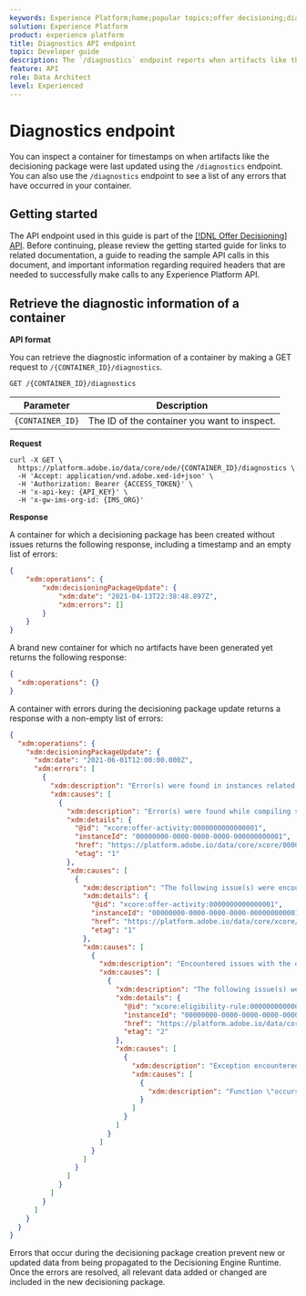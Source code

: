 ```yaml
---
keywords: Experience Platform;home;popular topics;offer decisioning;diagnostics
solution: Experience Platform
product: experience platform
title: Diagnostics API endpoint
topic: Developer guide
description: The `/diagnostics` endpoint reports when artifacts like the decisioning package were last attempted to be updated and lists errors that occurred while doing so.
feature: API
role: Data Architect
level: Experienced
---
```


# Diagnostics endpoint

You can inspect a container for timestamps on when artifacts like the decisioning package were last updated using the `/diagnostics` endpoint. You can also use the `/diagnostics` endpoint to see a list of any errors that have occurred in your container.

## Getting started

The API endpoint used in this guide is part of the [[!DNL Offer Decisioning] API](./getting-started.md). Before continuing, please review the getting started guide for links to related documentation, a guide to reading the sample API calls in this document, and important information regarding required headers that are needed to successfully make calls to any Experience Platform API.

## Retrieve the diagnostic information of a container

**API format**

You can retrieve the diagnostic information of a container by making a GET request to `/{CONTAINER_ID}/diagnostics`.

```http
GET /{CONTAINER_ID}/diagnostics
```

| Parameter | Description |
| --- | --- |
| `{CONTAINER_ID}` | The ID of the container you want to inspect. |

**Request**

```shell
curl -X GET \
  https://platform.adobe.io/data/core/ode/{CONTAINER_ID}/diagnostics \
  -H 'Accept: application/vnd.adobe.xed-id+json' \
  -H 'Authorization: Bearer {ACCESS_TOKEN}' \
  -H 'x-api-key: {API_KEY}' \
  -H 'x-gw-ims-org-id: {IMS_ORG}'
```

**Response**

A container for which a decisioning package has been created without issues returns the following response, including a timestamp and an empty list of errors:

```json
{
    "xdm:operations": {
        "xdm:decisioningPackageUpdate": {
            "xdm:date": "2021-04-13T22:38:48.897Z",
            "xdm:errors": []
        }
    }
}
```

A brand new container for which no artifacts have been generated yet returns the following response:

```json
{
  "xdm:operations": {}
}
```

A container with errors during the decisioning package update returns a response with a non-empty list of errors:

```json
{
  "xdm:operations": {
    "xdm:decisioningPackageUpdate": {
      "xdm:date": "2021-06-01T12:00:00.000Z",
      "xdm:errors": [
        {
          "xdm:description": "Error(s) were found in instances related to a live activity",
          "xdm:causes": [
            {
              "xdm:description": "Error(s) were found while compiling scopes in xcore:offer-activity:0000000000000001",
              "xdm:details": {
                "@id": "xcore:offer-activity:0000000000000001",
                "instanceId": "00000000-0000-0000-0000-000000000001",
                "href": "https://platform.adobe.io/data/core/xcore/00000000-0000-0000-0000-000000000000/instances/00000000-0000-0000-0000-000000000001",
                "etag": "1"
              },
              "xdm:causes": [
                {
                  "xdm:description": "The following issue(s) were encountered for xcore:offer-activity:0000000000000001",
                  "xdm:details": {
                    "@id": "xcore:offer-activity:0000000000000001",
                    "instanceId": "00000000-0000-0000-0000-000000000001",
                    "href": "https://platform.adobe.io/data/core/xcore/00000000-0000-0000-0000-000000000000/instances/00000000-0000-0000-0000-000000000001",
                    "etag": "1"
                  },
                  "xdm:causes": [
                    {
                      "xdm:description": "Encountered issues with the dependency: xcore:eligibility-rule:0000000000000002",
                      "xdm:causes": [
                        {
                          "xdm:description": "The following issue(s) were encountered for xcore:eligibility-rule:0000000000000002",
                          "xdm:details": {
                            "@id": "xcore:eligibility-rule:0000000000000002",
                            "instanceId": "00000000-0000-0000-0000-000000000002",
                            "href": "https://platform.adobe.io/data/core/xcore/00000000-0000-0000-0000-000000000000/instances/00000000-0000-0000-0000-000000000002",
                            "etag": "2"
                          },
                          "xdm:causes": [
                            {
                              "xdm:description": "Exception encountered while processing entity: Error while validating PQL query",
                              "xdm:causes": [
                                {
                                  "xdm:description": "Function \"occurs\" with argument types [TIMESTAMP, BOOLEAN, TIME_RELATION, TIME_QUALIFICATION] does not match signature [TIMESTAMP, TIME_INTERVAL, TIME_RELATION, TIME_QUALIFICATION(opt)]"
                                }
                              ]
                            }
                          ]
                        }
                      ]
                    }
                  ]
                }
              ]
            }
          ]
        }
      ]
    }
  }
}
```

Errors that occur during the decisioning package creation prevent new or updated data from being propagated to the Decisioning Engine Runtime. Once the errors are resolved, all relevant data added or changed are included in the new decisioning package.